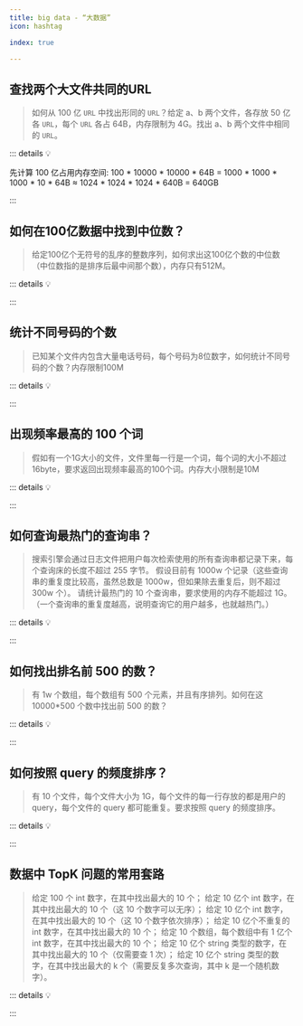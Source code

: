 ```yaml
---
title: big data - “大数据”
icon: hashtag

index: true

---
```


<!-- more -->

## 查找两个大文件共同的URL
  > 如何从 100 亿 `URL` 中找出形同的 `URL`？给定 a、b 两个文件，各存放 50 亿各 `URL`，每个 `URL` 各占 64B，内存限制为 4G。找出 a、b 两个文件中相同的 `URL`。

::: details 💡

  先计算 100 亿占用内存空间: 100 * 10000 * 10000 * 64B = 1000 * 1000 * 1000 * 10 * 64B
≈ 1024 * 1024 * 1024 * 640B = 640GB

:::

## 如何在100亿数据中找到中位数？
  > 给定100亿个无符号的乱序的整数序列，如何求出这100亿个数的中位数（中位数指的是排序后最中间那个数），内存只有512M。

::: details 💡

:::

## 统计不同号码的个数
  > 已知某个文件内包含大量电话号码，每个号码为8位数字，如何统计不同号码的个数？内存限制100M
    
::: details 💡

:::
    
## 出现频率最高的 100 个词
  > 假如有一个1G大小的文件，文件里每一行是一个词，每个词的大小不超过16byte，要求返回出现频率最高的100个词。内存大小限制是10M

::: details 💡

:::

## 如何查询最热门的查询串？
  > 搜索引擎会通过日志文件把用户每次检索使用的所有查询串都记录下来，每个查询床的长度不超过 255 字节。
    假设目前有 1000w 个记录（这些查询串的重复度比较高，虽然总数是 1000w，但如果除去重复后，则不超过 300w 个）。
    请统计最热门的 10 个查询串，要求使用的内存不能超过 1G。（一个查询串的重复度越高，说明查询它的用户越多，也就越热门。）

::: details 💡

:::

## 如何找出排名前 500 的数？
  > 有 1w 个数组，每个数组有 500 个元素，并且有序排列。如何在这 10000*500 个数中找出前 500 的数？
   
::: details 💡

:::
    
## 如何按照 query 的频度排序？
  > 有 10 个文件，每个文件大小为 1G，每个文件的每一行存放的都是用户的 query，每个文件的 query 都可能重复。要求按照 query 的频度排序。

::: details 💡

:::

## 数据中 TopK 问题的常用套路
  > 给定 100 个 int 数字，在其中找出最大的 10 个；
    给定 10 亿个 int 数字，在其中找出最大的 10 个（这 10 个数字可以无序）；
    给定 10 亿个 int 数字，在其中找出最大的 10 个（这 10 个数字依次排序）；
    给定 10 亿个不重复的 int 数字，在其中找出最大的 10 个；
    给定 10 个数组，每个数组中有 1 亿个 int 数字，在其中找出最大的 10 个；
    给定 10 亿个 string 类型的数字，在其中找出最大的 10 个（仅需要查 1 次）；
    给定 10 亿个 string 类型的数字，在其中找出最大的 k 个（需要反复多次查询，其中 k 是一个随机数字）。
    
::: details 💡

:::
